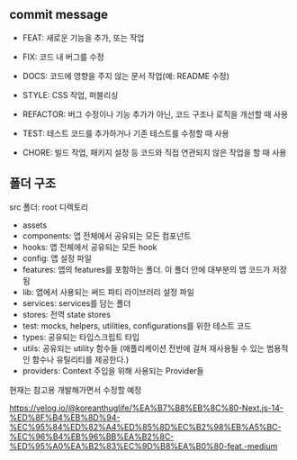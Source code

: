 ## commit message

- FEAT: 새로운 기능을 추가, 또는 작업

- FIX: 코드 내 버그를 수정

- DOCS: 코드에 영향을 주지 않는 문서 작업(예: README 수정)

- STYLE: CSS 작업, 퍼블리싱

- REFACTOR: 버그 수정이나 기능 추가가 아닌, 코드 구조나 로직을 개선할 때 사용

- TEST: 테스트 코드를 추가하거나 기존 테스트를 수정할 때 사용

- CHORE: 빌드 작업, 패키지 설정 등 코드와 직접 연관되지 않은 작업을 할 때 사용

## 폴더 구조

src 폴더: root 디렉토리

- assets
- components: 앱 전체에서 공유되는 모든 컴포넌트
- hooks: 앱 전체에서 공유되는 모든 hook
- config: 앱 설정 파일
- features: 앱의 features를 포함하는 폴더. 이 폴더 안에 대부분의 앱 코드가 저장됨
- lib: 앱에서 사용되는 써드 파티 라이브러리 설정 파일
- services: services를 담는 폴더
- stores: 전역 state stores
- test: mocks, helpers, utilities, configurations를 위한 테스트 코드
- types: 공유되는 타입스크립트 타입
- utils: 공유되는 utility 함수들 (애플리케이션 전반에 걸쳐 재사용될 수 있는 범용적인 함수나 유틸리티를 제공한다.)
- providers: Context 주입을 위해 사용되는 Provider들

현재는 참고용 개발해가면서 수정할 예정

https://velog.io/@koreanthuglife/%EA%B7%B8%EB%8C%80-Next.js-14-%ED%8F%B4%EB%8D%94-%EC%95%84%ED%82%A4%ED%85%8D%EC%B2%98%EB%A5%BC-%EC%96%B4%EB%96%BB%EA%B2%8C-%ED%95%A0%EA%B2%83%EC%9D%B8%EA%B0%80-feat.-medium